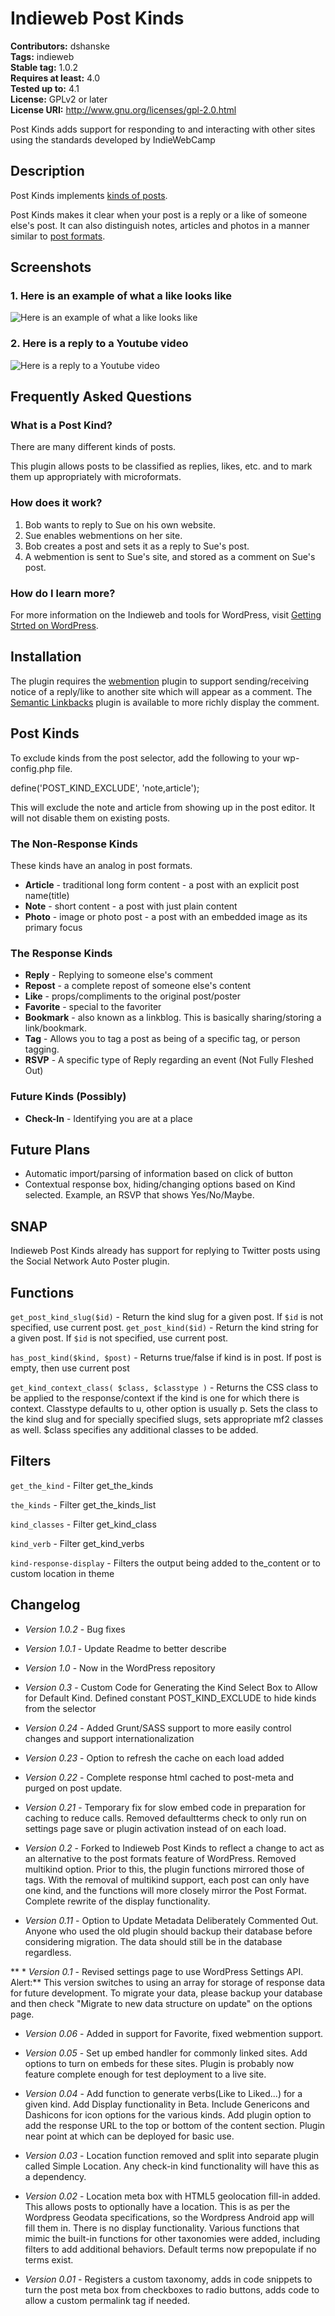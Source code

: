 # Indieweb Post Kinds #
**Contributors:** dshanske  
**Tags:** indieweb  
**Stable tag:** 1.0.2  
**Requires at least:** 4.0  
**Tested up to:** 4.1  
**License:** GPLv2 or later  
**License URI:** http://www.gnu.org/licenses/gpl-2.0.html  

Post Kinds adds support for responding to and interacting with other sites using the standards developed by IndieWebCamp

## Description ##

Post Kinds implements [kinds of posts](http://indiewebcamp.com/post_kinds).

Post Kinds makes it clear when your post is a reply or a like of someone else's post. It can also distinguish notes, articles and photos in a manner similar to [post formats](http://codex.wordpress.org/Post_Formats).

## Screenshots ##

### 1. Here is an example of what a like looks like ###
![Here is an example of what a like looks like](http://s.wordpress.org/extend/plugins/indieweb-post-kinds/screenshot-1.png)

### 2. Here is a reply to a Youtube video ###
![Here is a reply to a Youtube video](http://s.wordpress.org/extend/plugins/indieweb-post-kinds/screenshot-2.png)


## Frequently Asked Questions ##

### What is a Post Kind? ###

There are many different kinds of posts. 

This plugin allows posts to be classified as replies, likes, etc. and to mark them up appropriately with microformats.

### How does it work? ###

1. Bob wants to reply to Sue on his own website.
2. Sue enables webmentions on her site.
3. Bob creates a post and sets it as a reply to Sue's post.
4. A webmention is sent to Sue's site, and stored as a comment on Sue's post.

### How do I learn more? ###

For more information on the Indieweb and tools for WordPress, visit [Getting Strted on WordPress](http://indiewebcamp.com/Getting_Started_on_WordPress).

## Installation ##

The plugin requires the [webmention](https://wordpress.org/plugins/webmention/) plugin to support sending/receiving notice of a reply/like to another site which will appear as a comment. The [Semantic Linkbacks](https://wordpress.org/plugins/semantic-linkbacks/) plugin is available to more richly display the comment.

## Post Kinds ##

To exclude kinds from the post selector, add the following to your wp-config.php file.

define('POST_KIND_EXCLUDE', 'note,article');

This will exclude the note and article from showing up in the post editor. It will not disable them on existing posts.

### The Non-Response Kinds ###

These kinds have an analog in post formats.

 * **Article** - traditional long form content - a post with an explicit post name(title)
 * **Note** - short content - a post with just plain content
 * **Photo** - image or photo post - a post with an embedded image as its primary focus

### The Response Kinds ###

 * **Reply** - Replying to someone else's comment
 * **Repost** - a complete repost of someone else's content
 * **Like** -  props/compliments to the original post/poster
 * **Favorite** - special to the favoriter
 * **Bookmark** - also known as a linkblog. This is basically sharing/storing a link/bookmark.
 * **Tag** - Allows you to tag a post as being of a specific tag, or person tagging.
 * **RSVP** - A specific type of Reply regarding an event (Not Fully Fleshed Out)


### Future Kinds (Possibly) ###

 * **Check-In** - Identifying you are at a place


## Future Plans ##

* Automatic import/parsing of information based on click of button
* Contextual response box, hiding/changing options based on Kind selected. Example, an RSVP that shows Yes/No/Maybe.

## SNAP ##

Indieweb Post Kinds already has support for replying to Twitter posts using the Social Network Auto Poster plugin.

## Functions ##

`get_post_kind_slug($id)` - Return the kind slug for a given post. If `$id` is not specified, use current post.
`get_post_kind($id)` - Return the kind string for a given post. If `$id` is not specified, use current post.

`has_post_kind($kind, $post)` - Returns true/false if kind is in post. If post is empty, then use current post

`get_kind_context_class( $class, $classtype )` - Returns the CSS class to be applied to the response/context if the kind is one for which there is context. Classtype defaults to u, other option is usually p. Sets the class to the kind slug and for specially specified slugs, sets appropriate mf2 classes as well. $class specifies any additional classes to be added.



##  Filters ##

`get_the_kind` - Filter get_the_kinds

`the_kinds` - Filter get_the_kinds_list

`kind_classes` - Filter get_kind_class

`kind_verb` - Filter get_kind_verbs

`kind-response-display` - Filters the output being added to the_content or to custom location in theme


## Changelog ##
 * *Version 1.0.2* - Bug fixes
 * *Version 1.0.1* - Update Readme to better describe 
 * *Version 1.0*  - Now in the WordPress repository
 * *Version 0.3*  - Custom Code for Generating the Kind Select Box to Allow for Default Kind. Defined constant POST_KIND_EXCLUDE to hide kinds from the selector 
 * *Version 0.24* - Added Grunt/SASS support to more easily control changes and support internationalization
 * *Version 0.23* - Option to refresh the cache on each load added

 * *Version 0.22* - Complete response html cached to post-meta and purged on post update.

 * *Version 0.21* - Temporary fix for slow embed code in preparation for caching to reduce calls. Removed defaultterms check to only run on settings page save or plugin activation instead of on each load.

 * *Version 0.2* - Forked to Indieweb Post Kinds to reflect a change to act as an alternative to the post formats feature of WordPress. Removed multikind option. Prior to this, the plugin functions mirrored those of tags. With the removal of multikind support, each post can only have one kind, and the functions will more closely mirror the Post Format. Complete rewrite of the display functionality.

 * *Version 0.11* - Option to Update Metadata Deliberately Commented Out. Anyone who used the old plugin should backup their database before considering migration. The data should still be in the database regardless.

** * *Version 0.1* - Revised settings page to use WordPress Settings API. Alert:** This version switches to using an array for storage of response data for future development. To migrate your data, please backup your database and then check "Migrate to new data structure on update" on the options page.  

 * *Version 0.06* - Added in support for Favorite, fixed webmention support.

 * *Version 0.05* - Set up embed handler for commonly linked sites. Add options to turn on embeds for these sites. Plugin is probably now feature complete enough for test deployment to a live site.

 * *Version 0.04* - Add function to generate verbs(Like to Liked...) for a given kind. Add Display functionality in Beta. Include Genericons and Dashicons for icon options for the various kinds. Add plugin option to add the response URL to the top or bottom of the content section. Plugin near point at which can be deployed for basic use.

 * *Version 0.03* - Location function removed and split into separate plugin called Simple Location. Any check-in kind functionality will have this as a dependency.

 * *Version 0.02* - Location meta box with HTML5 geolocation fill-in added. This allows posts to optionally have a location. This is as per the Wordpress Geodata specifications, so the Wordpress Android app will fill them in. There is no display functionality. Various functions that mimic the built-in functions for other taxonomies were added, including filters to add additional behaviors. Default terms now prepopulate if no terms exist.

 * *Version 0.01* - Registers a custom taxonomy, adds in code snippets to turn the post meta box from checkboxes to radio buttons, adds code to allow a custom permalink tag if needed.
